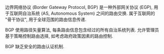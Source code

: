 边界网络协议 (Border Gateway Protocol, BGP) 是一种外部网关协议 (EGP), 用于互联网自治系统 (AS, Autonomous System) 之间的路由交换. 属于互联网的 "骨干协议", 用于全球范围的路由信息传递. 

BGP 使用路径矢量算法, 每条路由信息包含经过的所有自治系统列表. 允许管理员基于策略控制路由选择, 如考虑政府政策因素的路由控制.

BGP 缺乏安全的路由认证机制.